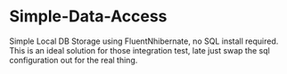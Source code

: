 Simple-Data-Access
==================

Simple Local DB Storage using FluentNhibernate, no SQL install required. This is an ideal solution for those integration test, late just swap the sql configuration out for the real thing.
